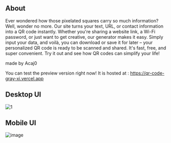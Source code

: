 ## About
Ever wondered how those pixelated squares carry so much information? Well, wonder no more. Our site turns your text, URL, or contact information into a QR code instantly. Whether you're sharing a website link, a Wi-Fi password, or just want to get creative, our generator makes it easy. Simply input your data, and voilà, you can download or save it for later – your personalized QR code is ready to be scanned and shared. It's fast, free, and super convenient. Try it out and see how QR codes can simplify your life!

made by Acaj0

You can test the preview version right now! 
It is hosted at : https://qr-code-gray-xi.vercel.app

## Desktop UI
![1](https://github.com/Acaj0/qr-code-test/assets/118451701/c47eed09-f905-4e6e-93e5-d334e318c06e)

## Mobile UI
![image](https://github.com/Acaj0/qr-code-test/assets/118451701/a56b666b-8925-4e5b-a4dd-7fb9cf0575ac)

